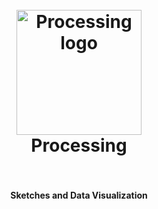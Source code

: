<h1 align="center">
  <br>
  <img src="https://raw.githubusercontent.com/typerror/processing/master/processing.jpg" alt="Processing logo" width="200">
  <br>
  Processing
  <br>
  <br>
</h1>

<h4 align="center">Sketches and Data Visualization</h4>
